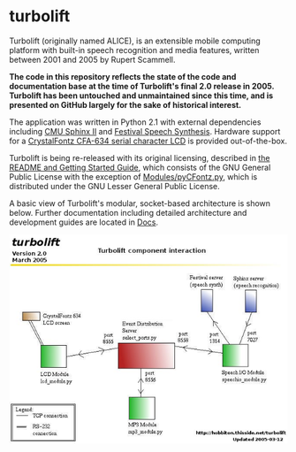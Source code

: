 # turbolift
Turbolift (originally named ALICE), is an extensible mobile computing platform with built-in speech recognition and media features, written between 2001 and 2005 by Rupert Scammell.

**The code in this repository reflects the state of the code and documentation base at the time of Turbolift's final 2.0 release in 2005. Turbolift has been untouched and unmaintained since this time, and is presented on GitHub largely for the sake of historical interest.**

The application was written in Python 2.1 with external dependencies including [CMU Sphinx II](https://cmusphinx.github.io/) and [Festival Speech Synthesis](https://www.cstr.ed.ac.uk/projects/festival/). Hardware support for a [CrystalFontz CFA-634 serial character LCD](https://www.crystalfontz.com/product/cfa634tfhks-character-module-20x4-rs232-lcd) is provided out-of-the-box.

Turbolift is being re-released with its original licensing, described in [the README and Getting Started Guide](https://github.com/rscammell/turbolift/blob/main/Docs/README), which consists of the GNU General Public License with the exception of [Modules/pyCFontz.py](https://github.com/rscammell/turbolift/blob/main/Modules/pyCFontz.py), which is distributed under the GNU Lesser General Public License.

A basic view of Turbolift's modular, socket-based architecture is shown below. Further documentation including detailed architecture and development guides are located in [Docs](https://github.com/rscammell/turbolift/tree/main/Docs).

![A basic architecture diagram of Turbolift](https://github.com/rscammell/turbolift/blob/main/Docs/turbolift_sc.jpg)


